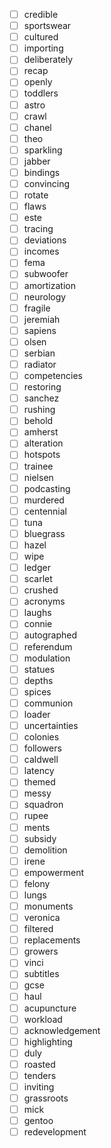 - [ ] credible
- [ ] sportswear
- [ ] cultured
- [ ] importing
- [ ] deliberately
- [ ] recap
- [ ] openly
- [ ] toddlers
- [ ] astro
- [ ] crawl
- [ ] chanel
- [ ] theo
- [ ] sparkling
- [ ] jabber
- [ ] bindings
- [ ] convincing
- [ ] rotate
- [ ] flaws
- [ ] este
- [ ] tracing
- [ ] deviations
- [ ] incomes
- [ ] fema
- [ ] subwoofer
- [ ] amortization
- [ ] neurology
- [ ] fragile
- [ ] jeremiah
- [ ] sapiens
- [ ] olsen
- [ ] serbian
- [ ] radiator
- [ ] competencies
- [ ] restoring
- [ ] sanchez
- [ ] rushing
- [ ] behold
- [ ] amherst
- [ ] alteration
- [ ] hotspots
- [ ] trainee
- [ ] nielsen
- [ ] podcasting
- [ ] murdered
- [ ] centennial
- [ ] tuna
- [ ] bluegrass
- [ ] hazel
- [ ] wipe
- [ ] ledger
- [ ] scarlet
- [ ] crushed
- [ ] acronyms
- [ ] laughs
- [ ] connie
- [ ] autographed
- [ ] referendum
- [ ] modulation
- [ ] statues
- [ ] depths
- [ ] spices
- [ ] communion
- [ ] loader
- [ ] uncertainties
- [ ] colonies
- [ ] followers
- [ ] caldwell
- [ ] latency
- [ ] themed
- [ ] messy
- [ ] squadron
- [ ] rupee
- [ ] ments
- [ ] subsidy
- [ ] demolition
- [ ] irene
- [ ] empowerment
- [ ] felony
- [ ] lungs
- [ ] monuments
- [ ] veronica
- [ ] filtered
- [ ] replacements
- [ ] growers
- [ ] vinci
- [ ] subtitles
- [ ] gcse
- [ ] haul
- [ ] acupuncture
- [ ] workload
- [ ] acknowledgement
- [ ] highlighting
- [ ] duly
- [ ] roasted
- [ ] tenders
- [ ] inviting
- [ ] grassroots
- [ ] mick
- [ ] gentoo
- [ ] redevelopment
